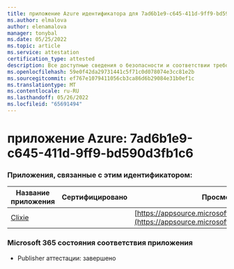```yaml
---
title: приложение Azure идентификатора для 7ad6b1e9-c645-411d-9ff9-bd590d3fb1c6
ms.author: elmalova
author: elenamalova
manager: tonybal
ms.date: 05/25/2022
ms.topic: article
ms.service: attestation
certification_type: attested
description: Все доступные сведения о безопасности и соответствии требованиям для 7ad6b1e9-c645-411d-9ff9-bd590d3fb1c6.
ms.openlocfilehash: 59e0f42da29731441c5f71c0d078074e3cc81e2b
ms.sourcegitcommit: ef767e1079411056cb3ca86d6b29084e31b0ef1c
ms.translationtype: MT
ms.contentlocale: ru-RU
ms.lasthandoff: 05/26/2022
ms.locfileid: "65691494"
---
```

# <a name="azure-app-id-7ad6b1e9-c645-411d-9ff9-bd590d3fb1c6"></a>приложение Azure: 7ad6b1e9-c645-411d-9ff9-bd590d3fb1c6


### <a name="apps-associated-with-this-id"></a>Приложения, связанные с этим идентификатором:
| **Название приложения** | **Сертифицировано** | **Просмотр в AppSource** |
|--------------|---------------|-----------------------|
| [Clixie](../forward/WA200003880.md) |  | [https://appsource.microsoft.com/product/office/WA200003880](https://appsource.microsoft.com/product/office/WA200003880) |

### <a name="microsoft-365-app-compliance-status"></a>Microsoft 365 состояния соответствия приложения
- Publisher аттестации: завершено
